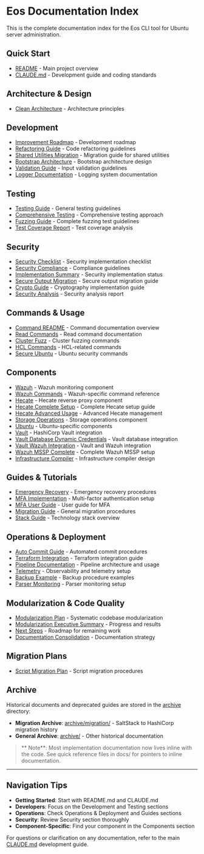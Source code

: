 # Eos Documentation Index

This is the complete documentation index for the Eos CLI tool for Ubuntu server administration.

## Quick Start
- [README](README.md) - Main project overview
- [CLAUDE.md](../CLAUDE.md) - Development guide and coding standards

## Architecture & Design
- [Clean Architecture](architecture/CLEAN_ARCHITECTURE.md) - Architecture principles

## Development
- [Improvement Roadmap](development/IMPROVEMENT_ROADMAP.md) - Development roadmap
- [Refactoring Guide](development/REFACTORING_GUIDE.md) - Code refactoring guidelines
- [Shared Utilities Migration](development/SHARED_UTILITIES_MIGRATION.md) - Migration guide for shared utilities
- [Bootstrap Architecture](development/BOOTSTRAP_ARCHITECTURE.md) - Bootstrap architecture design
- [Validation Guide](development/VALIDATION_GUIDE.md) - Input validation guidelines
- [Logger Documentation](development/LOGGER_README.md) - Logging system documentation

## Testing
- [Testing Guide](testing/TESTING_GUIDE.md) - General testing guidelines
- [Comprehensive Testing](testing/COMPREHENSIVE_TESTING.md) - Comprehensive testing approach
- [Fuzzing Guide](testing/FUZZING_GUIDE.md) - Complete fuzzing test guidelines
- [Test Coverage Report](testing/TEST_COVERAGE_REPORT.md) - Test coverage analysis

## Security
- [Security Checklist](security/SECURITY_CHECKLIST.md) - Security implementation checklist
- [Security Compliance](security/SECURITY_COMPLIANCE.md) - Compliance guidelines
- [Implementation Summary](security/implementation-summary.md) - Security implementation status
- [Secure Output Migration](security/secure-output-migration.md) - Secure output migration guide
- [Crypto Guide](security/CRYPTO_GUIDE.md) - Cryptography implementation guide
- [Security Analysis](security/SECURITY_ANALYSIS.md) - Security analysis report

## Commands & Usage
- [Command README](commands/README.md) - Command documentation overview
- [Read Commands](commands/READ_COMMANDS.md) - Read command documentation
- [Cluster Fuzz](commands/clusterfuzz.md) - Cluster fuzzing commands
- [HCL Commands](commands/hcl.md) - HCL-related commands
- [Secure Ubuntu](commands/secure-ubuntu.md) - Ubuntu security commands

## Components
- [Wazuh](components/WAZUH.md) - Wazuh monitoring component
- [Wazuh Commands](components/WAZUH_COMMANDS.md) - Wazuh-specific command reference
- [Hecate](components/HECATE.md) - Hecate reverse proxy component
- [Hecate Complete Setup](components/hecate-complete.md) - Complete Hecate setup guide
- [Hecate Advanced Usage](components/hecate_advanced_usage.md) - Advanced Hecate management
- [Storage Operations](components/STORAGE_OPS.md) - Storage operations component
- [Ubuntu](components/UBUNTU.md) - Ubuntu-specific components
- [Vault](components/VAULT.md) - HashiCorp Vault integration
- [Vault Database Dynamic Credentials](components/vault-database-dynamic-credentials.md) - Vault database integration
- [Vault Wazuh Integration](components/vault-wazuh-integration.md) - Vault and Wazuh integration
- [Wazuh MSSP Complete](components/wazuh-mssp-complete.md) - Complete Wazuh MSSP setup
- [Infrastructure Compiler](components/EOS_INFRASTRUCTURE_COMPILER.md) - Infrastructure compiler design

## Guides & Tutorials
- [Emergency Recovery](guides/emergency-recovery.md) - Emergency recovery procedures
- [MFA Implementation](guides/mfa-implementation.md) - Multi-factor authentication setup
- [MFA User Guide](guides/mfa-user-guide.md) - User guide for MFA
- [Migration Guide](user-guides/MIGRATION_GUIDE.md) - General migration procedures
- [Stack Guide](user-guides/STACK.md) - Technology stack overview

## Operations & Deployment
- [Auto Commit Guide](operations/auto-commit-guide.md) - Automated commit procedures
- [Terraform Integration](operations/README-terraform-integration.md) - Terraform integration guide
- [Pipeline Documentation](operations/PIPELINE.md) - Pipeline architecture and usage
- [Telemetry](operations/TELEMETRY.md) - Observability and telemetry setup
- [Backup Example](operations/BACKUP_EXAMPLE.md) - Backup procedure examples
- [Parser Monitoring](operations/PARSER_MONITORING.md) - Parser monitoring setup

## Modularization & Code Quality
- [Modularization Plan](CODEBASE-MODULARIZATION-PLAN.md) - Systematic codebase modularization
- [Modularization Executive Summary](MODULARIZATION-EXECUTIVE-SUMMARY.md) - Progress and results
- [Next Steps](NEXT-STEPS-MODULARIZATION.md) - Roadmap for remaining work
- [Documentation Consolidation](DOCUMENTATION-CONSOLIDATION-COMPLETE.md) - Documentation strategy

## Migration Plans
- [Script Migration Plan](migration/script-migration-plan.md) - Script migration procedures

## Archive
Historical documents and deprecated guides are stored in the [archive](archive/) directory:
- **Migration Archive**: [archive/migration/](archive/migration/) - SaltStack to HashiCorp migration history
- **General Archive**: [archive/](archive/) - Other historical documentation

> ** Note**: Most implementation documentation now lives inline with the code. See quick reference files in docs/ for pointers to inline documentation.

---

## Navigation Tips

- **Getting Started**: Start with README.md and CLAUDE.md
- **Developers**: Focus on the Development and Testing sections
- **Operations**: Check Operations & Deployment and Guides sections
- **Security**: Review Security section thoroughly
- **Component-Specific**: Find your component in the Components section

For questions or clarification on any documentation, refer to the main [CLAUDE.md](../CLAUDE.md) development guide.